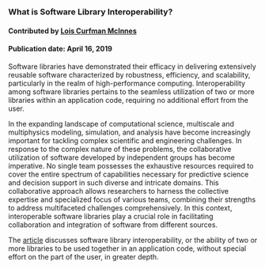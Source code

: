 ### What is Software Library Interoperability?
#### Contributed by [Lois Curfman McInnes](http://github.com/curfman)

#### Publication date: April 16, 2019 

<!--deck start--->
Software libraries have demonstrated their efficacy in delivering extensively reusable software characterized by robustness, efficiency, and scalability, particularly in the realm of high-performance computing. Interoperability among software libraries pertains to the seamless utilization of two or more libraries within an application code, requiring no additional effort from the user.
<!--deck end--->

<!--body start--->
In the expanding landscape of computational science, multiscale and multiphysics modeling, simulation, and analysis have become increasingly important for tackling complex scientific and engineering challenges. In response to the complex nature of these problems, the collaborative utilization of software developed by independent groups has become imperative. No single team possesses the exhaustive resources required to cover the entire spectrum of capabilities necessary for predictive science and decision support in such diverse and intricate domains. This collaborative approach allows researchers to harness the collective expertise and specialized focus of various teams, combining their strengths to address multifaceted challenges comprehensively. In this context, interoperable software libraries play a crucial role in facilitating  collaboration and integration of software from different sources. 

The [article](../Blog/UnderstandingInteroperableLibraries.md) discusses software library interoperability, or the ability of two or more libraries to be used together in an application code, without special effort on the part of the user, in greater depth.
<!--body end--->

<!---
Publish: yes
Pinned: yes
Topics: software interoperability
--->

